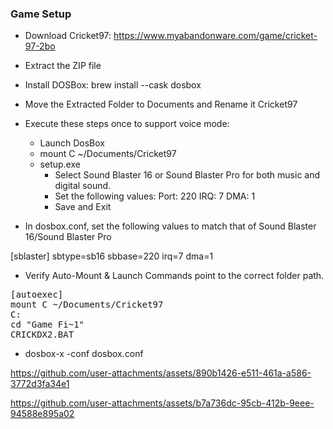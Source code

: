 ### Game Setup

- Download Cricket97: https://www.myabandonware.com/game/cricket-97-2bo
- Extract the ZIP file
- Install DOSBox: brew install --cask dosbox
- Move the Extracted Folder to Documents and Rename it Cricket97
- Execute these steps once to support voice mode:
    - Launch DosBox
    - mount C ~/Documents/Cricket97
    - setup.exe
        - Select Sound Blaster 16 or Sound Blaster Pro for both music and digital sound.
        - Set the following values:
            Port: 220
            IRQ: 7
            DMA: 1
        - Save and Exit

- In dosbox.conf, set the following values to match that of Sound Blaster 16/Sound Blaster Pro

[sblaster]
sbtype=sb16
sbbase=220
irq=7
dma=1

- Verify Auto-Mount & Launch Commands point to the correct folder path.

<pre>
[autoexec]
mount C ~/Documents/Cricket97
C:
cd "Game Fi~1"
CRICKDX2.BAT
</pre>

- dosbox-x -conf dosbox.conf

https://github.com/user-attachments/assets/890b1426-e511-461a-a586-3772d3fa34e1

https://github.com/user-attachments/assets/b7a736dc-95cb-412b-9eee-94588e895a02
